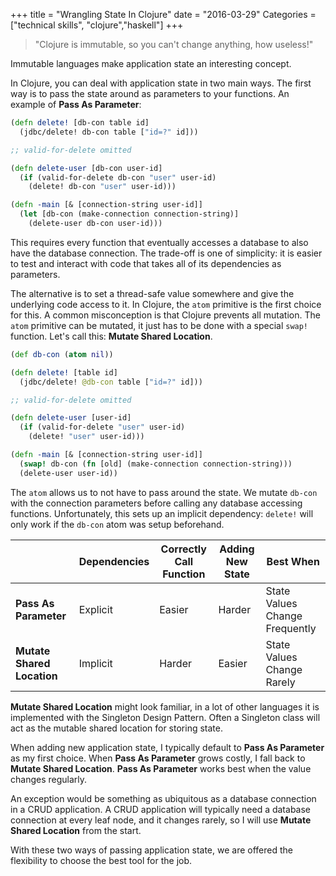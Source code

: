 +++
title = "Wrangling State In Clojure"
date = "2016-03-29"
Categories = ["technical skills", "clojure","haskell"]
+++

> "Clojure is immutable, so you can't change anything, how useless!"

Immutable languages make application state an interesting concept.

In Clojure, you can deal with application state in two main ways. The first way
is to pass the state around as parameters to your functions. An example of
**Pass As Parameter**:

``` clojure
(defn delete! [db-con table id]
  (jdbc/delete! db-con table ["id=?" id]))

;; valid-for-delete omitted

(defn delete-user [db-con user-id]
  (if (valid-for-delete db-con "user" user-id)
    (delete! db-con "user" user-id)))

(defn -main [& [connection-string user-id]]
  (let [db-con (make-connection connection-string)]
    (delete-user db-con user-id)))
```

This requires every function that eventually accesses a database to also have
the database connection. The trade-off is one of simplicity: it is easier to
test and interact with code that takes all of its dependencies as parameters.

The alternative is to set a thread-safe value somewhere and give the underlying
code access to it. In Clojure, the ```atom``` primitive is the first choice for
this. A common misconception is that Clojure prevents all mutation. The
```atom``` primitive can be mutated, it just has to be done with a special
```swap!``` function. Let's call this: **Mutate Shared Location**.

``` clojure
(def db-con (atom nil))

(defn delete! [table id]
  (jdbc/delete! @db-con table ["id=?" id]))

;; valid-for-delete omitted

(defn delete-user [user-id]
  (if (valid-for-delete "user" user-id)
    (delete! "user" user-id)))

(defn -main [& [connection-string user-id]]
  (swap! db-con (fn [old] (make-connection connection-string)))
  (delete-user user-id))
```

The ```atom``` allows us to not have to pass around the state. We mutate
```db-con``` with the connection parameters before calling any database accessing
functions. Unfortunately, this sets up an implicit dependency: ```delete!```
will only work if the ```db-con``` atom was setup beforehand.

| | Dependencies | Correctly Call Function | Adding New State | Best When |
|------------- |-------------- | ------------ | ------------- | ------------- |
|**Pass As Parameter** | Explicit |  Easier  | Harder | State Values Change Frequently
|**Mutate Shared Location** | Implicit |  Harder  |  Easier | State Values Change Rarely

**Mutate Shared Location** might look familiar, in a lot of other languages it
is implemented with the Singleton Design Pattern. Often a Singleton class will
act as the mutable shared location for storing state.

When adding new application state, I typically default to **Pass As Parameter**
as my first choice. When **Pass As Parameter** grows costly, I fall back to
**Mutate Shared Location**. **Pass As Parameter** works best when the value
changes regularly.

An exception would be something as ubiquitous as a database connection in a CRUD
application. A CRUD application will typically need a database connection at
every leaf node, and it changes rarely, so I will use **Mutate Shared Location**
from the start.

With these two ways of passing application state, we are offered the flexibility
to choose the best tool for the job.
